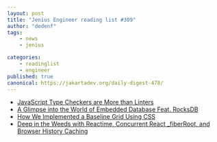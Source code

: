 ```yaml
---
layout: post
title: "Jenius Engineer reading list #309"
author: "dedenf"
tags:
    - news
    - jenius

categories:
    - readinglist
    - engineer
published: true
canonical: https://jakartadev.org/daily-digest-478/
---
```


- [JavaScript Type Checkers are More than Linters](https://thoughtbot.com/blog/javascript-type-systems-are-not-linters)
- [A Glimpse into the World of Embedded Database Feat. RocksDB](https://medium.com/walmartlabs/https-medium-com-kharekartik-rocksdb-and-embedded-databases-1a0f8e6ea74f)
- [How We Implemented a Baseline Grid Using CSS](https://open.nytimes.com/how-we-implemented-a-baseline-grid-using-css-cb13cac45201)
- [Deep in the Weeds with Reactime, Concurrent React _fiberRoot, and Browser History Caching](https://itnext.io/deep-in-the-weeds-with-reactime-concurrent-react-fiberroot-and-browser-history-caching-7ce9d7300abb)
